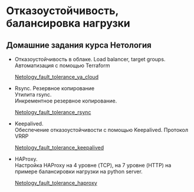 # Отказоустойчивость, балансировка нагрузки
## Домашние задания курсa Нетология

- Отказоустойчивость в облаке. Load balancer, target groups. </br>
Автоматизация с помощью Terraform

  [Netology_fault_tolerance_ya_cloud](https://github.com/Night-N/Netology_fault_tolerance_ya_cloud/)

- Rsync. Резервное копирование </br>
Утилита rsync. </br>
Инкрементное резервное копирование. 

  [Netology_fault_tolerance_rsync](https://github.com/Night-N/Netology_fault_tolerance_rsync/)

- Keepalived. </br>
Обеспечение отказоустойчивости с помощью Keepalived. Протокол VRRP

  [Netology_fault_tolerance_keepalived](https://github.com/Night-N/Netology_fault_tolerance_keepalived/)

- HAProxy.</br>
Настройка HAProxy на 4 уровне (TCP), на 7 уровне (HTTP) на примере балансировки нагрузки на python server.

  [Netology_fault_tolerance_haproxy](https://github.com/Night-N/Netology_fault_tolerance_haproxy/)

